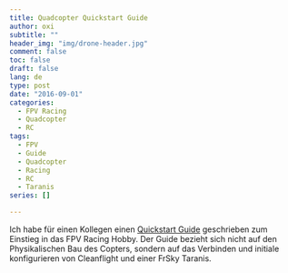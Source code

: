 ```yaml
---
title: Quadcopter Quickstart Guide
author: oxi
subtitle: ""
header_img: "img/drone-header.jpg"
comment: false
toc: false
draft: false
lang: de
type: post
date: "2016-09-01"
categories:
  - FPV Racing
  - Quadcopter
  - RC
tags:
  - FPV
  - Guide
  - Quadcopter
  - Racing
  - RC
  - Taranis
series: []

---
```

Ich habe für einen Kollegen einen <a href="https://rc.oxi.ch/index.php/Quadcopter_Konfiguration_Quickstart" target="_blank">Quickstart Guide</a> geschrieben zum Einstieg in das FPV Racing Hobby. Der Guide bezieht sich nicht auf den Physikalischen Bau des Copters, sondern auf das Verbinden und initiale konfigurieren von Cleanflight und einer FrSky Taranis.
